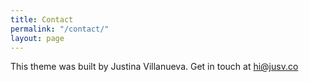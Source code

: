 ```yaml
---
title: Contact
permalink: "/contact/"
layout: page
---
```


This theme was built by Justina Villanueva. Get in touch at hi@jusv.co
